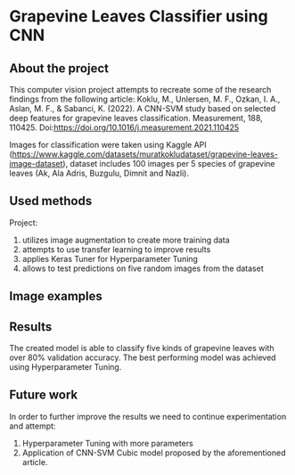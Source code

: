 # Grapevine Leaves Classifier using CNN

## About the project

This computer vision project attempts to recreate some of the research findings from the following article:
Koklu, M., Unlersen, M. F., Ozkan, I. A., Aslan, M. F., & Sabanci, K. (2022). A CNN-SVM study based on selected deep features for grapevine leaves classification. Measurement, 188, 110425. Doi:https://doi.org/10.1016/j.measurement.2021.110425

Images for classification were taken using Kaggle API (https://www.kaggle.com/datasets/muratkokludataset/grapevine-leaves-image-dataset), dataset includes 100 images per 5 species of grapevine leaves (Ak, Ala Adris, Buzgulu, Dimnit and Nazli).

## Used methods
Project:
1. utilizes image augmentation to create more training data
2. attempts to use transfer learning to improve results
3. applies Keras Tuner for Hyperparameter Tuning
4. allows to test predictions on five random images from the dataset

## Image examples


## Results
The created model is able to classify five kinds of grapevine leaves with over 80% validation accuracy. The best performing model was achieved using Hyperparameter Tuning.

## Future work
In order to further improve the results we need to continue experimentation and attempt:
1. Hyperparameter Tuning with more parameters
2. Application of CNN-SVM Cubic model proposed by the aforementioned article.
